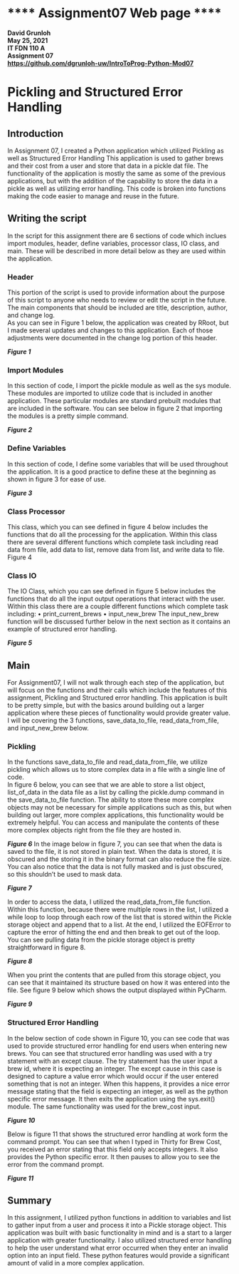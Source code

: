# **** Assignment07 Web page ****
**David Grunloh**  
**May 25, 2021**  
**IT FDN 110 A**  
**Assignment 07**  
**https://github.com/dgrunloh-uw/IntroToProg-Python-Mod07**

# Pickling and Structured Error Handling
## Introduction
In Assignment 07, I created a Python application which utilized Pickling as well as Structured Error Handling   This application is used to gather brews and their cost from a user and store that data in a pickle dat file.  The functionality of the application is mostly the same as some of the previous applications, but with the addition of the capability to store the data in a pickle as well as utilizing error handling.  This code is broken into functions making the code easier to manage and reuse in the future.      
## Writing the script
In the script for this assignment there are 6 sections of code which inclues import modules, header, define variables, processor class, IO class, and main.  These will be described in more detail below as they are used within the application.
### Header
This portion of the script is used to provide information about the purpose of this script to anyone who needs to review or edit the script in the future.  The main components that should be included are title, description, author, and change log.  
As you can see in Figure 1 below, the application was created by RRoot, but I made several updates and changes to this application.   Each of those adjustments were documented in the change log portion of this header. 
 
___Figure 1___
### Import Modules
In this section of code, I import the pickle module as well as the sys module.  These modules are imported to utilize code that is included in another application.  These particular modules are standard prebuilt modules that are included in the software.   You can see below in figure 2 that importing the modules is a pretty simple command. 
 
___Figure 2___
### Define Variables
In this section of code, I define some variables that will be used throughout the application.   It is a good practice to define these at the beginning as shown in figure 3 for ease of use. 
 
___Figure 3___ 

### Class Processor
This class, which you can see defined in figure 4 below includes the functions that do all the processing for the application.   Within this class there are several different functions which complete task including read data from file, add data to list, remove data from list, and write data to file.   
Figure 4

### Class IO
The IO Class, which you can see defined in figure 5 below includes the functions that do all the input output operations that interact with the user.  Within this class there are a couple different functions which complete task including: 
•	print_current_brews
•	input_new_brew
The input_new_brew function will be discussed further below in the next section as it contains an example of structured error handling.   
 
___Figure 5___

## Main
For Assignment07, I will not walk through each step of the application, but will focus on the functions and their calls which include the features of this assignment, Pickling and Structured error handling.   This application is built to be pretty simple, but with the basics around building out a larger application where these pieces of functionality would provide greater value.   I will be covering the 3 functions, save_data_to_file, read_data_from_file, and input_new_brew below. 
### Pickling
In the functions save_data_to_file and read_data_from_file, we utilize pickling which allows us to store complex data in a file with a single line of code.   
In figure 6 below, you can see that we are able to store a list object, list_of_data in the data file as a list by calling the pickle.dump command in the save_data_to_file function.  The ability to store these more complex objects may not be necessary for simple applications such as this, but when building out larger, more complex applications, this functionality would be extremely helpful.   You can access and manipulate the contents of these more complex objects right from the file they are hosted in.  
 
___Figure 6___
In the image below in figure 7, you can see that when the data is saved to the file, it is not stored in plain text.   When the data is stored, it is obscured and the storing it in the binary format can also reduce the file size.   You can also notice that the data is not fully masked and is just obscured, so this shouldn’t be used to mask data.  
  
___Figure 7___

In order to access the data, I utilized the read_data_from_file function.  Within this function, because there were multiple rows in the list, I utilized a while loop to loop through each row of the list that is stored within the Pickle storage object and append that to a list.   At the end, I utilized the EOFError to capture the error of hitting the end and then break to get out of the loop.  You can see pulling data from the pickle storage object is pretty straightforward in figure 8.
 
___Figure 8___

When you print the contents that are pulled from this storage object, you can see that it maintained its structure based on how it was entered into the file.  See figure 9 below which shows the output displayed within PyCharm.
 
___Figure 9___

### Structured Error Handling
In the below section of code shown in Figure 10, you can see code that was used to provide structured error handling for end users when entering new brews.   You can see that structured error handling was used with a try statement with an except clause.  The try statement has the user input a brew id, where it is expecting an integer.   The except cause in this case is designed to capture a value error which would occur if the user entered something that is not an integer.  When this happens, it provides a nice error message stating that the field is expecting an integer, as well as the python specific error message.  It then exits the application using the sys.exit() module.   The same functionality was used for the brew_cost input.  
  
___Figure 10___

Below is figure 11 that shows the structured error handling at work form the command prompt.  You can see that when I typed in Thirty for Brew Cost, you received an error stating that this field only accepts integers.  It also provides the Python specific error.  It then pauses to allow you to see the error from the command prompt.  
 
___Figure 11___

## Summary
In this assignment, I utilized python functions in addition to variables and list to gather input from a user and process it into a Pickle storage object.   This application was built with basic functionality in mind and is a start to a larger application with greater functionality.   I also utilized structured error handling to help the user understand what error occurred when they enter an invalid option into an input field.  These python features would provide a significant amount of valid in a more complex application.  
